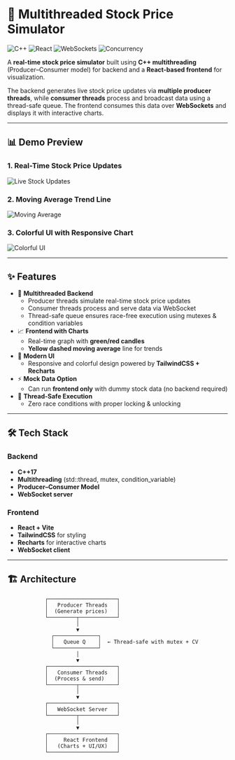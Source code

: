 # 🚀 Multithreaded Stock Price Simulator

![C++](https://img.shields.io/badge/C++-blue.svg?style=for-the-badge&logo=c%2B%2B)
![React](https://img.shields.io/badge/React-black.svg?style=for-the-badge&logo=react)
![WebSockets](https://img.shields.io/badge/WebSockets-green.svg?style=for-the-badge&logo=websocket)
![Concurrency](https://img.shields.io/badge/Multithreading-orange.svg?style=for-the-badge)

A **real-time stock price simulator** built using **C++ multithreading** (Producer–Consumer model) for backend and a **React-based frontend** for visualization.

The backend generates live stock price updates via **multiple producer threads**, while **consumer threads** process and broadcast data using a thread-safe queue. The frontend consumes this data over **WebSockets** and displays it with interactive charts.

---

## 📊 Demo Preview

### 1. Real-Time Stock Price Updates
![Live Stock Updates](frontend/public/demo/live_updates.png)

### 2. Moving Average Trend Line
![Moving Average](frontend/public/demo/moving_average.png)

### 3. Colorful UI with Responsive Chart
![Colorful UI](frontend/public/demo/ui_chart.png)

---

## ✨ Features

- 🔄 **Multithreaded Backend**
  - Producer threads simulate real-time stock price updates
  - Consumer threads process and serve data via WebSocket
  - Thread-safe queue ensures race-free execution using mutexes & condition variables
- 📈 **Frontend with Charts**
  - Real-time graph with **green/red candles**
  - **Yellow dashed moving average** line for trends
- 🎨 **Modern UI**
  - Responsive and colorful design powered by **TailwindCSS + Recharts**
- ⚡ **Mock Data Option**
  - Can run **frontend only** with dummy stock data (no backend required)
- 🔐 **Thread-Safe Execution**
  - Zero race conditions with proper locking & unlocking

---

## 🛠️ Tech Stack

### Backend
- **C++17**
- **Multithreading** (std::thread, mutex, condition_variable)
- **Producer–Consumer Model**
- **WebSocket server**

### Frontend
- **React + Vite**
- **TailwindCSS** for styling
- **Recharts** for interactive charts
- **WebSocket client**

---

## 🏗️ Architecture

```plaintext
            ┌──────────────────────┐
            │   Producer Threads   │
            │  (Generate prices)   │
            └─────────┬────────────┘
                      │
                      ▼
              ┌──────────────┐
              │   Queue Q    │  ← Thread-safe with mutex + CV
              └──────────────┘
                      │
                      ▼
            ┌──────────────────────┐
            │   Consumer Threads   │
            │  (Process & send)    │
            └─────────┬────────────┘
                      │
                      ▼
            ┌──────────────────────┐
            │   WebSocket Server   │
            └─────────┬────────────┘
                      │
                      ▼
            ┌──────────────────────┐
            │     React Frontend   │
            │   (Charts + UI/UX)   │
            └──────────────────────┘

